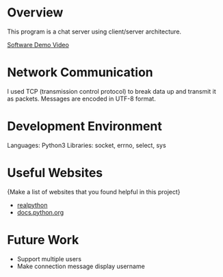 # Overview

This program is a chat server using client/server architecture.

[Software Demo Video](https://youtu.be/H-cPrHLWCN4)

# Network Communication

I used TCP (transmission control protocol) to break data up and transmit it as packets. 
Messages are encoded in UTF-8 format. 

# Development Environment

Languages: Python3
Libraries: socket, errno, select, sys

# Useful Websites

{Make a list of websites that you found helpful in this project}
* [realpython](https://realpython.com/python-sockets/)
* [docs.python.org](https://docs.python.org/3/howto/sockets.html)

# Future Work

* Support multiple users
* Make connection message display username
